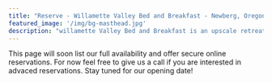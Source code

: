 ```yaml
---
title: "Reserve - Willamette Valley Bed and Breakfast - Newberg, Oregon"
featured_image: '/img/bg-masthead.jpg'
description: "willamette Valley Bed and Breakfast is an upscale retreat in the heart of Oregon's wine country."
---
```

This page will soon list our full availability and offer secure online reservations. For now feel free to give us a call if you are interested in advaced reservations. Stay tuned for our opening date!
